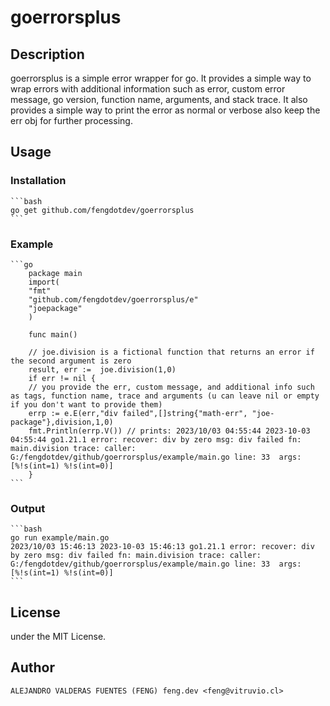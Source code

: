 # goerrorsplus

## Description

goerrorsplus is a simple error wrapper for go. It provides a simple way to wrap errors with additional information such as error, custom error message, go version, function name, arguments, and stack trace. It also provides a simple way to print the error as normal or verbose also keep the  err obj for further processing.

## Usage

### Installation

    ```bash
    go get github.com/fengdotdev/goerrorsplus
    ```

### Example

    ```go
        package main
        import(
        "fmt"
        "github.com/fengdotdev/goerrorsplus/e"
        "joepackage"
        )

        func main()

        // joe.division is a fictional function that returns an error if the second argument is zero
        result, err :=  joe.division(1,0)
        if err != nil {
        // you provide the err, custom message, and additional info such as tags, function name, trace and arguments (u can leave nil or empty if you don't want to provide them)
        errp := e.E(err,"div failed",[]string{"math-err", "joe-package"},division,1,0)
        fmt.Println(errp.V()) // prints: 2023/10/03 04:55:44 2023-10-03 04:55:44 go1.21.1 error: recover: div by zero msg: div failed fn: main.division trace: caller: G:/fengdotdev/github/goerrorsplus/example/main.go line: 33  args: [%!s(int=1) %!s(int=0)]
        }
    ```

### Output

    ```bash
    go run example/main.go
    2023/10/03 15:46:13 2023-10-03 15:46:13 go1.21.1 error: recover: div by zero msg: div failed fn: main.division trace: caller: G:/fengdotdev/github/goerrorsplus/example/main.go line: 33  args: [%!s(int=1) %!s(int=0)]
    ```

## License

under the MIT License.

## Author

    ALEJANDRO VALDERAS FUENTES (FENG) feng.dev <feng@vitruvio.cl>

